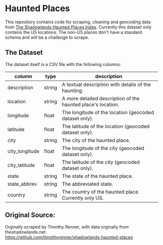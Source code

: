 # Haunted Places

This repository contains code for scraping, cleaning and geocoding data from [The Shadowlands Haunted Places Index](http://www.theshadowlands.net/places/).
Currently this dataset only contains the US locations.
The non-US places don't have a standard schema and will be a challenge to scrape.

## The Dataset

The dataset itself is a CSV file with the following columns:

| column         | type   | description                                                  |
| -------------- | ------ | ------------------------------------------------------------ |
| description    | string | A textual description with details of the haunting.          |
| location       | string | A more detailed description of the haunted place's location. |
| longitude      | float  | The longitude of the location (geocoded dataset only).       |
| latitude       | float  | The latitude of the location (geocoded dataset only).        |
| city           | string | The city of the haunted place.                               |
| city_longitude | float  | The longitude of the city (geocoded dataset only).           |
| city_latitude  | float  | The latitude of the city (geocoded dataset only).            |
| state          | string | The state of the haunted place.                              |
| state_abbrev   | string | The abbreviated state.                                       |
| country        | string | The country of the haunted place. Currently only US.         |

## Original Source: 
Orginally scraped by Timothy Renner, with data orginally from theshadowlands.net.
<br>
https://github.com/timothyrenner/shadowlands-haunted-places
